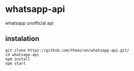 # whatsapp-api
whatsapp unofficial api

## instalation
```
git clone https://github.com/theazran/whatsapp-api.git/
cd whatsapp-api
npm install
npm start
```
